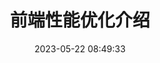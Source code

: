 ---
title: 前端性能优化介绍
categories:
  - 高阶技术专题
  - 前端性能优化专题
tags:
  - 性能优化
abbrlink: 3c0a331e
date: 2023-05-22 08:49:33
---